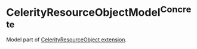 # CelerityResourceObjectModel<sup>Concrete</sup>

Model part of [CelerityResourceObject extension](../Celerity/README.md#celerityresourceobject).
